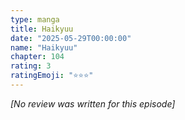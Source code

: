```yaml
---
type: manga
title: Haikyuu
date: "2025-05-29T00:00:00"
name: "Haikyuu"
chapter: 104
rating: 3
ratingEmoji: "⭐️⭐️⭐️"
---
```


_[No review was written for this episode]_